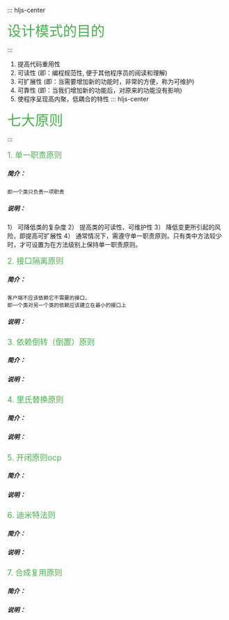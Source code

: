 ::: hljs-center

<font color=#4CAF50 size=6 > 设计模式的目的 </font>

:::
1. 提高代码重用性
2. 可读性  (即：编程规范性, 便于其他程序员的阅读和理解)
3. 可扩展性  (即：当需要增加新的功能时，非常的方便，称为可维护) 
4. 可靠性  (即：当我们增加新的功能后，对原来的功能没有影响) 
5. 使程序呈现高内聚，低耦合的特性 
::: hljs-center

<font color=#4CAF50 size=6 > 七大原则 </font>

:::

<font color=#4CAF50 size=4>1. 单一职责原则</font>
##### 简介：  
	即一个类只负责一项职责
##### 说明：
1） 可降低类的复杂度
2） 提高类的可读性、可维护性
3） 降低变更所引起的风险，即提高可扩展性
4） 通常情况下，需遵守单一职责原则。只有类中方法较少时，才可设置为在方法级别上保持单一职责原则。

<font color=#4CAF50 size=4>2. 接口隔离原则</font>
##### 简介：  
	客户端不应该依赖它不需要的接口，
	即一个类对另一个类的依赖应该建立在最小的接口上 
##### 说明：

<font color=#4CAF50 size=4>3. 依赖倒转（倒置）原则</font>
##### 简介：  
	
##### 说明：
<font color=#4CAF50 size=4>4. 里氏替换原则</font>
##### 简介：  
	
##### 说明：
<font color=#4CAF50 size=4>5. 开闭原则ocp</font>
##### 简介：  
	
##### 说明：
<font color=#4CAF50 size=4>6. 迪米特法则</font>
##### 简介：  
	
##### 说明：
<font color=#4CAF50 size=4>7. 合成复用原则</font>
##### 简介：  
	
##### 说明：